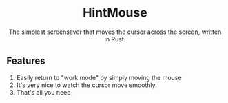<div align="center">
  
# HintMouse

The simplest screensaver that moves the cursor across the screen, written in Rust.
</div>

## Features
1. Easily return to "work mode" by simply moving the mouse
2. It's very nice to watch the cursor move smoothly.
3. That's all you need
